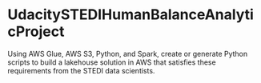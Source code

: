 # UdacitySTEDIHumanBalanceAnalyticProject
Using AWS Glue, AWS S3, Python, and Spark, create or generate Python scripts to build a lakehouse solution in AWS that satisfies these requirements from the STEDI data scientists.
